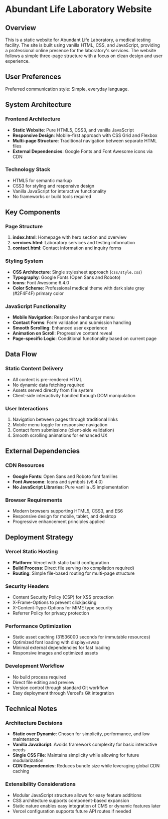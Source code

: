 # Abundant Life Laboratory Website

## Overview

This is a static website for Abundant Life Laboratory, a medical testing facility. The site is built using vanilla HTML, CSS, and JavaScript, providing a professional online presence for the laboratory's services. The website follows a simple three-page structure with a focus on clean design and user experience.

## User Preferences

Preferred communication style: Simple, everyday language.

## System Architecture

### Frontend Architecture
- **Static Website**: Pure HTML5, CSS3, and vanilla JavaScript
- **Responsive Design**: Mobile-first approach with CSS Grid and Flexbox
- **Multi-page Structure**: Traditional navigation between separate HTML files
- **External Dependencies**: Google Fonts and Font Awesome icons via CDN

### Technology Stack
- HTML5 for semantic markup
- CSS3 for styling and responsive design
- Vanilla JavaScript for interactive functionality
- No frameworks or build tools required

## Key Components

### Page Structure
1. **index.html**: Homepage with hero section and overview
2. **services.html**: Laboratory services and testing information
3. **contact.html**: Contact information and inquiry forms

### Styling System
- **CSS Architecture**: Single stylesheet approach (`css/style.css`)
- **Typography**: Google Fonts (Open Sans and Roboto)
- **Icons**: Font Awesome 6.4.0
- **Color Scheme**: Professional medical theme with dark slate gray (#2F4F4F) primary color

### JavaScript Functionality
- **Mobile Navigation**: Responsive hamburger menu
- **Contact Forms**: Form validation and submission handling
- **Smooth Scrolling**: Enhanced user experience
- **Animation on Scroll**: Progressive content reveal
- **Page-specific Logic**: Conditional functionality based on current page

## Data Flow

### Static Content Delivery
- All content is pre-rendered HTML
- No dynamic data fetching required
- Assets served directly from file system
- Client-side interactivity handled through DOM manipulation

### User Interactions
1. Navigation between pages through traditional links
2. Mobile menu toggle for responsive navigation
3. Contact form submissions (client-side validation)
4. Smooth scrolling animations for enhanced UX

## External Dependencies

### CDN Resources
- **Google Fonts**: Open Sans and Roboto font families
- **Font Awesome**: Icons and symbols (v6.4.0)
- **No JavaScript Libraries**: Pure vanilla JS implementation

### Browser Requirements
- Modern browsers supporting HTML5, CSS3, and ES6
- Responsive design for mobile, tablet, and desktop
- Progressive enhancement principles applied

## Deployment Strategy

### Vercel Static Hosting
- **Platform**: Vercel with static build configuration
- **Build Process**: Direct file serving (no compilation required)
- **Routing**: Simple file-based routing for multi-page structure

### Security Headers
- Content Security Policy (CSP) for XSS protection
- X-Frame-Options to prevent clickjacking
- X-Content-Type-Options for MIME type security
- Referrer Policy for privacy protection

### Performance Optimization
- Static asset caching (31536000 seconds for immutable resources)
- Optimized font loading with display=swap
- Minimal external dependencies for fast loading
- Responsive images and optimized assets

### Development Workflow
- No build process required
- Direct file editing and preview
- Version control through standard Git workflow
- Easy deployment through Vercel's Git integration

## Technical Notes

### Architecture Decisions
- **Static over Dynamic**: Chosen for simplicity, performance, and low maintenance
- **Vanilla JavaScript**: Avoids framework complexity for basic interactive needs
- **Single CSS File**: Maintains simplicity while allowing for future modularization
- **CDN Dependencies**: Reduces bundle size while leveraging global CDN caching

### Extensibility Considerations
- Modular JavaScript structure allows for easy feature additions
- CSS architecture supports component-based expansion
- Static nature enables easy integration of CMS or dynamic features later
- Vercel configuration supports future API routes if needed